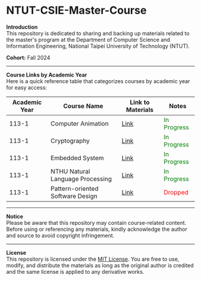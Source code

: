 # NTUT-CSIE-Master-Course

**Introduction**  
This repository is dedicated to sharing and backing up materials related to the master's program at the Department of Computer Science and Information Engineering, National Taipei University of Technology (NTUT).

**Cohort:** Fall 2024

---

**Course Links by Academic Year**  
Here is a quick reference table that categorizes courses by academic year for easy access:

| Academic Year | Course Name                           | Link to Materials                                                                                  | Notes                                          |
|---------------|---------------------------------------|----------------------------------------------------------------------------------------------------|------------------------------------------------|
| 113-1         | Computer Animation                    | [Link](./113-1/Computer%20Animation/)                                                               | <span style="color:green">In Progress</span>   |
| 113-1         | Cryptography                          | [Link](./113-1/Cryptography/)                                                                       | <span style="color:green">In Progress</span>   |
| 113-1         | Embedded System                       | [Link](./113-1/Embedded%20System/)                                                                  | <span style="color:green">In Progress</span>   |
| 113-1         | NTHU Natural Language Processing      | [Link](./113-1/NTHU%20Natural%20Language%20Processing/)                                              | <span style="color:green">In Progress</span>   |
| 113-1         | Pattern-oriented Software Design      | [Link](./113-1/Pattern-oriented%20Software%20Design/)                                               | <span style="color:red">Dropped</span>         |

---

**Notice**  
Please be aware that this repository may contain course-related content. Before using or referencing any materials, kindly acknowledge the author and source to avoid copyright infringement.

---

**License**  
This repository is licensed under the [MIT License](LICENSE). You are free to use, modify, and distribute the materials as long as the original author is credited and the same license is applied to any derivative works.
